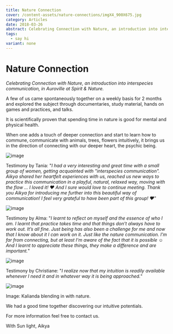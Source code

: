 ```yaml
---
title: Nature Connection
cover: /content-assets/nature-connections/imgX4_900X675.jpg
category: Articles
date: 2018-03-26
abstract: Celebrating Connection with Nature, an introduction into interspecies communication, in Auroville at Spirit & Nature.
tags:
  - say hi
variant: none
---
```


# Nature Connection

_Celebrating Connection with Nature, an introduction into interspecies communication, in Auroville at Spirit & Nature._

A few of us came spontaneously together on a weekly basis for 2 months and explored the subject through documentaries, study material, hands on games and practices, and talks.

It is scientifically proven that spending time in nature is good for mental and physical health.

When one adds a touch of deeper connection and start to learn how to commune, communicate with animals, trees, flowers intuitively, it brings us in the direction of connecting with our deeper heart, the psychic being.

![image](/content-assets/nature-connections/imgX3_900X675.jpg)

Testimony by Tania: "_I had a very interesting and great time with a small group of women, getting acquainted with "interspecies communication". Aikya shared her heartfelt experiences with us, reached us new ways to practice this communication in a playful, natural, relaxed way, moving with the flow ... I loved it! ❤ And I sure would love to continue meeting. Thank you Aikya for introducing me further into this beautiful way of communication! I feel very grateful to have been part of this group! ❤_"

![image](/content-assets/nature-connections/imgX4_900X675.jpg)

Testimony by Alma: "_I learnt to reflect on myself and the essence of who I am. I learnt that practice takes time and that things don’t always have to work out. It’s all fine. Just being has also been a challenge for me and now that I know about it I can work on it. Just like the nature communication. I’m far from connecting, but at least I‘m aware of the fact that it is possible ☺ And I learnt to appreciate these things, they make a difference and are important._"

![image](/content-assets/nature-connections/imgX1_900X675.jpg)

Testimony by Christiane: "_I realize now that my intuition is readily available whenever I need it and in whatever way it is being approached._"

![image](/content-assets/nature-connections/imgX2_900X675.jpg)

Image: Kalianda blending in with nature.

We had a good time together discovering our intuitive potentials.

For more information feel free to contact us.

With Sun light, Aikya

